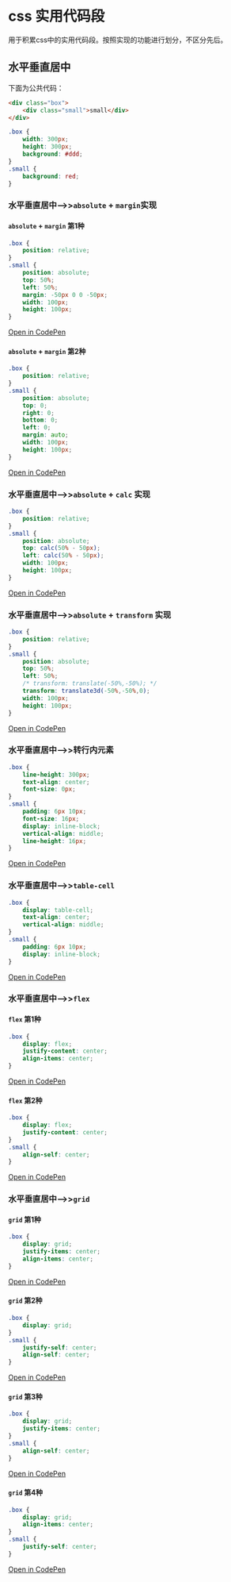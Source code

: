 # css 实用代码段 #

用于积累css中的实用代码段。按照实现的功能进行划分，不区分先后。

## 水平垂直居中 ##

下面为公共代码：

```html
<div class="box">
    <div class="small">small</div>
</div>
```

```css
.box {
    width: 300px;
    height: 300px;
    background: #ddd;
}
.small {
    background: red;
}
```

### 水平垂直居中-->>`absolute` + `margin`实现 ###

#### `absolute` + `margin` 第1种 ####

```css
.box {
    position: relative;
}
.small {
    position: absolute;
    top: 50%;
    left: 50%;
    margin: -50px 0 0 -50px;
    width: 100px;
    height: 100px;
}
```

[Open in CodePen](https://codepen.io/fxss5201/pen/eQobgb)

#### `absolute` + `margin` 第2种 ####

```css
.box {
    position: relative;
}
.small {
    position: absolute;
    top: 0;
    right: 0;
    bottom: 0;
    left: 0;
    margin: auto;
    width: 100px;
    height: 100px;
}
```

[Open in CodePen](https://codepen.io/fxss5201/pen/PxgXRJ)

### 水平垂直居中-->>`absolute` + `calc` 实现 ###

```css
.box {
    position: relative;
}
.small {
    position: absolute;
    top: calc(50% - 50px);
    left: calc(50% - 50px);
    width: 100px;
    height: 100px;
}
```

[Open in CodePen](https://codepen.io/fxss5201/pen/rQboqX)

### 水平垂直居中-->>`absolute` + `transform` 实现 ###

```css
.box {
    position: relative;
}
.small {
    position: absolute;
    top: 50%;
    left: 50%;
    /* transform: translate(-50%,-50%); */
    transform: translate3d(-50%,-50%,0);
    width: 100px;
    height: 100px;
}
```

[Open in CodePen](https://codepen.io/fxss5201/pen/vQMvbZ)

### 水平垂直居中-->>转行内元素 ###

```css
.box {
    line-height: 300px;
    text-align: center;
    font-size: 0px;
}
.small {
    padding: 6px 10px;
    font-size: 16px;
    display: inline-block;
    vertical-align: middle;
    line-height: 16px;
}
```

[Open in CodePen](https://codepen.io/fxss5201/pen/xQeMwE)

### 水平垂直居中-->>`table-cell` ###

```css
.box {
    display: table-cell;
    text-align: center;
    vertical-align: middle;
}
.small {
    padding: 6px 10px;
    display: inline-block;
}
```

[Open in CodePen](https://codepen.io/fxss5201/pen/ZmZweG)

### 水平垂直居中-->>`flex` ###

#### `flex` 第1种 ####

```css
.box {
    display: flex;
    justify-content: center;
    align-items: center;
}
```

[Open in CodePen](https://codepen.io/fxss5201/pen/rQbPJM)

#### `flex` 第2种 ####

```css
.box {
    display: flex;
    justify-content: center;
}
.small {
    align-self: center;
}
```

[Open in CodePen](https://codepen.io/fxss5201/pen/LXvqBe)

### 水平垂直居中-->>`grid` ###

#### `grid` 第1种 ####

```css
.box {
    display: grid;
    justify-items: center;
    align-items: center;
}
```

[Open in CodePen](https://codepen.io/fxss5201/pen/dQLaxj)

#### `grid` 第2种 ####

```css
.box {
    display: grid;
}
.small {
    justify-self: center;
    align-self: center;
}
```

[Open in CodePen](https://codepen.io/fxss5201/pen/JeVzdv)

#### `grid` 第3种 ####

```css
.box {
    display: grid;
    justify-items: center;
}
.small {
    align-self: center;
}
```

[Open in CodePen](https://codepen.io/fxss5201/pen/dQLrOw)

#### `grid` 第4种 ####

```css
.box {
    display: grid;
    align-items: center;
}
.small {
    justify-self: center;
}
```

[Open in CodePen](https://codepen.io/fxss5201/pen/yQrwMb)